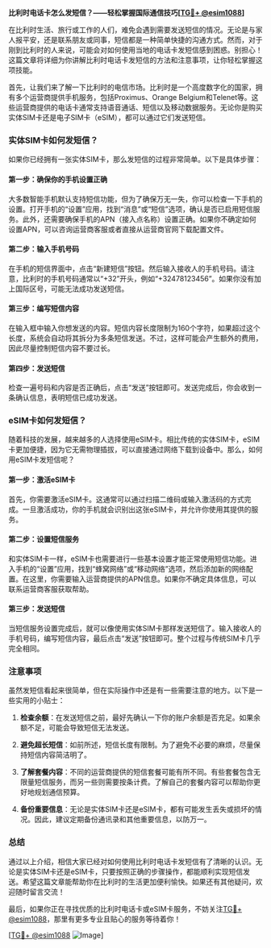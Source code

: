 **比利时电话卡怎么发短信？——轻松掌握国际通信技巧[[TG💪+ @esim1088](https://t.me/s/esim1088)]**

在比利时生活、旅行或工作的人们，难免会遇到需要发送短信的情况。无论是与家人报平安，还是联系朋友或同事，短信都是一种简单快捷的沟通方式。然而，对于刚到比利时的人来说，可能会对如何使用当地的电话卡发短信感到困惑。别担心！这篇文章将详细为你讲解比利时电话卡发短信的方法和注意事项，让你轻松掌握这项技能。

首先，让我们来了解一下比利时的电信市场。比利时是一个高度数字化的国家，拥有多个运营商提供手机服务，包括Proximus、Orange Belgium和Telenet等。这些运营商提供的电话卡通常支持语音通话、短信以及移动数据服务。无论你是购买实体SIM卡还是电子SIM卡（eSIM），都可以通过它们发送短信。

### 实体SIM卡如何发短信？

如果你已经拥有一张实体SIM卡，那么发短信的过程非常简单。以下是具体步骤：

#### 第一步：确保你的手机设置正确
大多数智能手机默认支持短信功能，但为了确保万无一失，你可以检查一下手机的设置。打开手机的“设置”应用，找到“消息”或“短信”选项，确认是否已启用短信服务。此外，还需要确保手机的APN（接入点名称）设置正确。如果你不确定如何设置APN，可以咨询运营商客服或者直接从运营商官网下载配置文件。

#### 第二步：输入手机号码
在手机的短信界面中，点击“新建短信”按钮。然后输入接收人的手机号码。请注意，比利时的手机号码通常以“+32”开头，例如“+32478123456”。如果你没有加上国际区号，可能无法成功发送短信。

#### 第三步：编写短信内容
在输入框中输入你想发送的内容。短信内容长度限制为160个字符，如果超过这个长度，系统会自动将其拆分为多条短信发送。不过，这样可能会产生额外的费用，因此尽量控制短信内容不要过长。

#### 第四步：发送短信
检查一遍号码和内容是否正确后，点击“发送”按钮即可。发送完成后，你会收到一条确认信息，表明短信已成功发送。

### eSIM卡如何发短信？

随着科技的发展，越来越多的人选择使用eSIM卡。相比传统的实体SIM卡，eSIM卡更加便捷，因为它无需物理插拔，可以直接通过网络下载到设备中。那么，如何用eSIM卡发短信呢？

#### 第一步：激活eSIM卡
首先，你需要激活eSIM卡。这通常可以通过扫描二维码或输入激活码的方式完成。一旦激活成功，你的手机就会识别出这张eSIM卡，并允许你使用其提供的服务。

#### 第二步：设置短信服务
和实体SIM卡一样，eSIM卡也需要进行一些基本设置才能正常使用短信功能。进入手机的“设置”应用，找到“蜂窝网络”或“移动网络”选项，然后添加新的网络配置。在这里，你需要输入运营商提供的APN信息。如果你不确定具体信息，可以联系运营商客服获取帮助。

#### 第三步：发送短信
当短信服务设置完成后，就可以像使用实体SIM卡那样发送短信了。输入接收人的手机号码，编写短信内容，最后点击“发送”按钮即可。整个过程与传统SIM卡几乎完全相同。

### 注意事项

虽然发短信看起来很简单，但在实际操作中还是有一些需要注意的地方。以下是一些实用的小贴士：

1. **检查余额**：在发送短信之前，最好先确认一下你的账户余额是否充足。如果余额不足，可能会导致短信无法发送。
   
2. **避免超长短信**：如前所述，短信长度有限制。为了避免不必要的麻烦，尽量保持短信内容简洁明了。

3. **了解套餐内容**：不同的运营商提供的短信套餐可能有所不同。有些套餐包含无限量短信服务，而另一些则需要按条计费。了解自己的套餐内容可以帮助你更好地规划通信预算。

4. **备份重要信息**：无论是实体SIM卡还是eSIM卡，都有可能发生丢失或损坏的情况。因此，建议定期备份通讯录和其他重要信息，以防万一。

### 总结

通过以上介绍，相信大家已经对如何使用比利时电话卡发短信有了清晰的认识。无论是实体SIM卡还是eSIM卡，只要按照正确的步骤操作，都能顺利实现短信发送。希望这篇文章能帮助你在比利时的生活更加便利愉快。如果还有其他疑问，欢迎随时留言交流！

最后，如果你正在寻找优质的比利时电话卡或eSIM卡服务，不妨关注[TG💪+ @esim1088](https://t.me/s/esim1088)，那里有更多专业且贴心的服务等待着你！

[[TG💪+ @esim1088](https://t.me/s/esim1088) ![Image](https://i.postimg.cc/4NQfJmqS/Snipaste-2025-05-13-00-14-12.png)]
